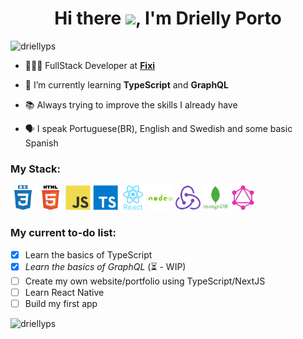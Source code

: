 <h1 align="center">Hi there <img src="https://raw.githubusercontent.com/kaueMarques/kaueMarques/master/hi.gif" width="30px">, I'm Drielly Porto</h1>

<p align="left"> <img src="https://komarev.com/ghpvc/?username=driellyps" alt="driellyps" /> </p>

- 👩🏽‍💻 FullStack Developer at **[Fixi](https://fixi.bike/)**

- 🌱 I’m currently learning **TypeScript** and **GraphQL**

- 📚 Always trying to improve the skills I already have

- 🗣 I speak Portuguese(BR), English and Swedish and some basic Spanish

### My Stack:

<p align="left">
<img src="https://raw.githubusercontent.com/devicons/devicon/master/icons/css3/css3-plain-wordmark.svg" alt="css3"  width="40" height="40"/>
<img src="https://raw.githubusercontent.com/devicons/devicon/master/icons/html5/html5-original-wordmark.svg" alt="html5"  width="40" height="40"/>
<img src="https://raw.githubusercontent.com/devicons/devicon/master/icons/javascript/javascript-original.svg" alt="javascript" width="40" height="40"/>
<img src="https://raw.githubusercontent.com/devicons/devicon/master/icons/typescript/typescript-plain.svg" alt="typescript" width="40" height="40"/>
<img src="https://raw.githubusercontent.com/devicons/devicon/master/icons/react/react-original-wordmark.svg" alt="react" width="40" height="40"/>
<img src="https://raw.githubusercontent.com/devicons/devicon/master/icons/nodejs/nodejs-plain-wordmark.svg" alt="nodejs" width="40" height="40"/>
<img src="https://raw.githubusercontent.com/devicons/devicon/master/icons/redux/redux-original.svg" alt="redux" width="40" height="40"/>
<img src="https://raw.githubusercontent.com/devicons/devicon/master/icons/mongodb/mongodb-plain-wordmark.svg" alt="mongodb" width="40" height="40"/>
<img src="https://raw.githubusercontent.com/devicons/devicon/master/icons/graphql/graphql-plain.svg" alt="graphql" width="40" height="40"/></p>


### My current to-do list:
- [x] Learn the basics of TypeScript
- [x] <i>Learn the basics of GraphQL</i> (⏳ - WIP)
- [ ] Create my own website/portfolio using TypeScript/NextJS
- [ ] Learn React Native
- [ ] Build my first app

<p align="left"> <img src="https://github-readme-stats.vercel.app/api/top-langs/?username=driellyps&show_icons=true&theme=dark" alt="driellyps"/> </p>
